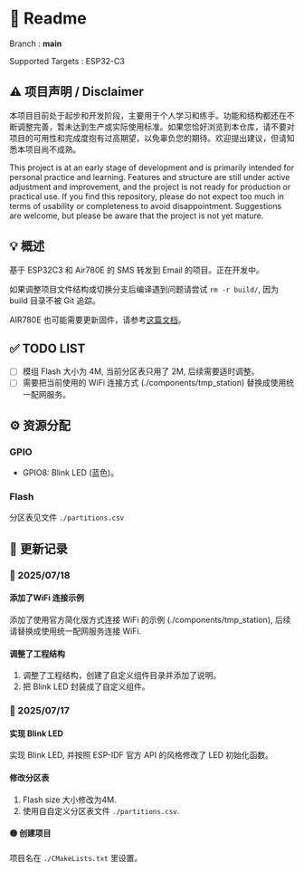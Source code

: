 # 📖 Readme

Branch : **main**

Supported Targets : ESP32-C3

## ⚠️ 项目声明 / Disclaimer

本项目目前处于起步和开发阶段，主要用于个人学习和练手。功能和结构都还在不断调整完善，暂未达到生产或实际使用标准。如果您恰好浏览到本仓库，请不要对项目的可用性和完成度抱有过高期望，以免辜负您的期待。欢迎提出建议，但请知悉本项目尚不成熟。

This project is at an early stage of development and is primarily intended for personal practice and learning. Features and structure are still under active adjustment and improvement, and the project is not ready for production or practical use. If you find this repository, please do not expect too much in terms of usability or completeness to avoid disappointment. Suggestions are welcome, but please be aware that the project is not yet mature.

## 💡 概述

基于 ESP32C3 和 Air780E 的 SMS 转发到 Email 的项目。正在开发中。

如果调整项目文件结构或切换分支后编译遇到问题请尝试 `rm -r build/`, 因为 build 目录不被 Git 追踪。

AIR780E 也可能需要更新固件，请参考[这篇文档](./assets/air780ex/readme.md)。

## ✅ TODO LIST

- [ ] 模组 Flash 大小为 4M, 当前分区表只用了 2M, 后续需要适时调整。
- [ ] 需要把当前使用的 WiFi 连接方式 (./components/tmp_station) 替换成使用统一配网服务。

## ⚙️ 资源分配

### GPIO

- GPIO8: Blink LED (蓝色)。

### Flash

分区表见文件 `./partitions.csv`

## 📅 更新记录

### 📝 2025/07/18

#### 添加了WiFi 连接示例

添加了使用官方简化版方式连接 WiFi 的示例 (./components/tmp_station), 后续请替换成使用统一配网服务连接 WiFi.

#### 调整了工程结构

1. 调整了工程结构，创建了自定义组件目录并添加了说明。
2. 把 Blink LED 封装成了自定义组件。

### 📝 2025/07/17

#### 实现 Blink LED

实现 Blink LED, 并按照 ESP-IDF 官方 API 的风格修改了 LED 初始化函数。

#### 修改分区表

1. Flash size 大小修改为4M.
2. 使用自自定义分区表文件 `./partitions.csv`.

#### 🟡 创建项目

项目名在 `./CMakeLists.txt` 里设置。
